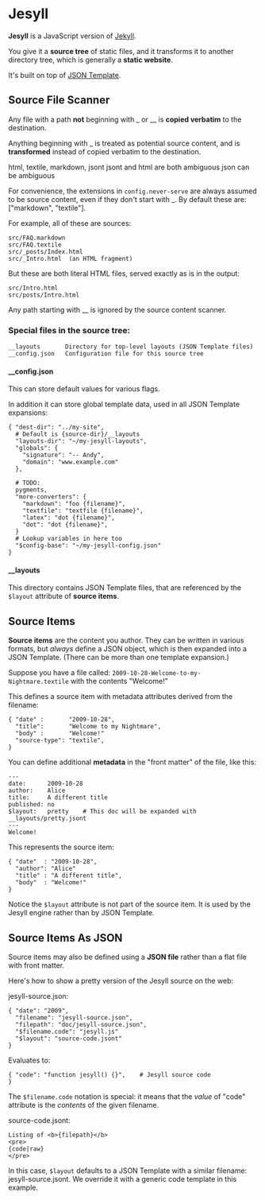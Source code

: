 Jesyll
======

**Jesyll** is a JavaScript version of
[Jekyll](http://wiki.github.com/mojombo/jekyll).

You give it a **source tree** of static files, and it transforms it to another
directory tree, which is generally a **static website**.

It's built on top of [JSON Template](http://code.google.com/p/json-template).

Source File Scanner
-------------------

Any file with a path **not** beginning with _ or __ is **copied verbatim** to
the destination.

Anything beginning with _ is treated as potential source content, and is
**transformed** instead of copied verbatim to the destination.

html, textile, markdown, jsont
jsont and html are both ambiguous
json can be ambiguous

For convenience, the extensions in `config.never-serve` are always assumed to be
source content, even if they don't start with _.  By default these are:
["markdown", "textile"].

For example, all of these are sources:

    src/FAQ.markdown
    src/FAQ.textile
    src/_posts/Index.html
    src/_Intro.html  (an HTML fragment)

But these are both literal HTML files, served exactly as is in the output:

    src/Intro.html
    src/posts/Intro.html

Any path starting with __ is ignored by the source content scanner.

### Special files in the source tree:

    __layouts       Directory for top-level layouts (JSON Template files)
    __config.json   Configuration file for this source tree

#### __config.json

This can store default values for various flags.

In addition it can store global template data, used in all JSON Template
expansions:

    { "dest-dir": "../my-site",
      # Default is {source-dir}/__layouts
      "layouts-dir": "~/my-jesyll-layouts",   
      "globals": {
        "signature": "-- Andy",
        "domain": "www.example.com"
      },
    
      # TODO:
      pygments,
      "more-converters": {
        "markdown": "foo {filename}",
        "textfile": "textfile {filename}",
        "latex": "dot {filename}",
        "dot": "dot {filename}",
      }
      # Lookup variables in here too
      "$config-base": "~/my-jesyll-config.json"
    }

#### __layouts

This directory contains JSON Template files, that are referenced by the `$layout` attribute of **source items**.

Source Items
------------

**Source items** are the content you author.  They can be written in various
formats, but *always* define a JSON object, which is then expanded into a JSON
Template.  (There can be more than one template expansion.)

Suppose you have a file called: `2009-10-28-Welcome-to-my-Nightmare.textile`
with the contents "Welcome!"

This defines a source item with metadata attributes derived from the filename:

    { "date" :       "2009-10-28",
      "title":       "Welcome to my Nightmare",
      "body" :       "Welcome!"
      "source-type": "textile",
    }

You can define additional **metadata** in the "front matter" of the file, like
this:

    ---
    date:      2009-10-28
    author:    Alice
    title:     A different title
    published: no
    $layout:   pretty    # This doc will be expanded with __layouts/pretty.jsont
    ---
    Welcome!

This represents the source item:

    { "date"  : "2009-10-28",
      "author": "Alice"
      "title" : "A different title",
      "body"  : "Welcome!"
    }

Notice the `$layout` attribute is not part of the source item.  It is used by
the Jesyll engine rather than by JSON Template.

Source Items As JSON
--------------------

Source items may also be defined using a **JSON file** rather than a flat file
with front matter.

Here's how to show a pretty version of the Jesyll source on the web:

jesyll-source.json:

    { "date": "2009",
      "filename": "jesyll-source.json",
      "filepath": "doc/jesyll-source.json",
      "$filename.code": "jesyll.js"
      "$layout": "source-code.jsont"
    }

Evaluates to:

    { "code": "function jesyll() {}",    # Jesyll source code
    }

The `$filename.code` notation is special: it means that the *value* of "code"
attribute is the *contents* of the given filename.

source-code.jsont:

    Listing of <b>{filepath}</b>
    <pre>
    {code|raw}
    </pre>

In this case, `$layout` defaults to a JSON Template with a similar filename: jesyll-source.jsont.  We override it with a generic code template in this example.
